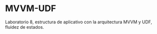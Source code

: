 # MVVM-UDF
Laboratorio 8, estructura de aplicativo con la arquitectura MVVM y UDF, fluidez de estados.
